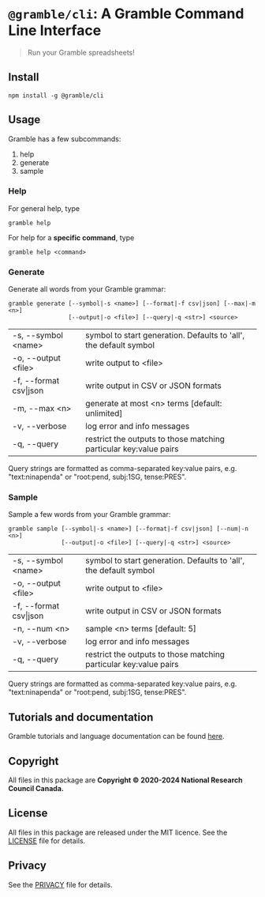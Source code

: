 # `@gramble/cli`: A Gramble Command Line Interface

> Run your Gramble spreadsheets!

Install
-------

    npm install -g @gramble/cli

Usage
-----

Gramble has a few subcommands:

 1. help
 2. generate
 3. sample

### Help

For general help, type

    gramble help

For help for a **specific command**, type

    gramble help <command>


### Generate

Generate all words from your Gramble grammar:

    gramble generate [--symbol|-s <name>] [--format|-f csv|json] [--max|-m <n>]
                     [--output|-o <file>] [--query|-q <str>] <source>

  | | |
  ---|---
  -s, --symbol \<name\> | symbol to start generation. Defaults to 'all', the default symbol
  -o, --output \<file\> | write output to \<file\>
  -f, --format csv\|json | write output in CSV or JSON formats
  -m, --max \<n\> | generate at most \<n\> terms [default: unlimited]
  -v, --verbose | log error and info messages
  -q, --query | restrict the outputs to those matching particular key:value pairs

Query strings are formatted as comma-separated key:value pairs, e.g. "text:ninapenda" or "root:pend, subj:1SG, tense:PRES".  

### Sample

Sample a few words from your Gramble grammar:

    gramble sample [--symbol|-s <name>] [--format|-f csv|json] [--num|-n <n>]
                   [--output|-o <file>] [--query|-q <str>] <source>

  | | |
  ---|---
  -s, --symbol \<name\> | symbol to start generation. Defaults to 'all', the default symbol
  -o, --output \<file\> | write output to \<file\>
  -f, --format csv\|json | write output in CSV or JSON formats
  -n, --num \<n\> | sample \<n\> terms [default: 5]
  -v, --verbose | log error and info messages
  -q, --query | restrict the outputs to those matching particular key:value pairs

Query strings are formatted as comma-separated key:value pairs, e.g. "text:ninapenda" or "root:pend, subj:1SG, tense:PRES".  

Tutorials and documentation
---------------

Gramble tutorials and language documentation can be found [here](https://nrc-cnrc.github.io/gramble/).


Copyright
---------

All files in this package are **Copyright © 2020-2024 National Research Council Canada.**

License
-------

All files in this package are released under the MIT licence. See the [LICENSE](LICENSE) file for details.

Privacy
-------

See the [PRIVACY](PRIVACY) file for details.
